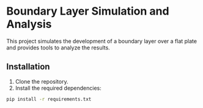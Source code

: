 # Boundary Layer Simulation and Analysis

This project simulates the development of a boundary layer over a flat plate and provides tools to analyze the results.

## Installation

1. Clone the repository.
2. Install the required dependencies:

```sh
pip install -r requirements.txt
